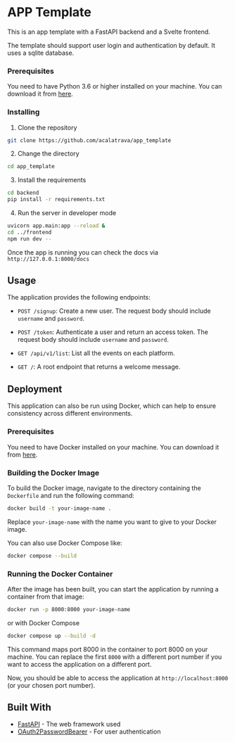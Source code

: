 # APP Template

This is an app template with a FastAPI backend and a Svelte frontend.

The template should support user login and authentication by default. It uses a sqlite database.

### Prerequisites

You need to have Python 3.6 or higher installed on your machine. You can download it from [here](https://www.python.org/downloads/).

### Installing

1. Clone the repository
```bash
git clone https://github.com/acalatrava/app_template
```

2. Change the directory
```bash
cd app_template
```

3. Install the requirements
```bash
cd backend
pip install -r requirements.txt
```

4. Run the server in developer mode
```bash
uvicorn app.main:app --reload &
cd ../frontend
npm run dev --
```

Once the app is running you can check the docs via `http://127.0.0.1:8000/docs`

## Usage

The application provides the following endpoints:

- `POST /signup`: Create a new user. The request body should include `username` and `password`. 

- `POST /token`: Authenticate a user and return an access token. The request body should include `username` and `password`.

- `GET /api/v1/list`: List all the events on each platform.

- `GET /`: A root endpoint that returns a welcome message.


## Deployment

This application can also be run using Docker, which can help to ensure consistency across different environments.

### Prerequisites

You need to have Docker installed on your machine. You can download it from [here](https://www.docker.com/products/docker-desktop).

### Building the Docker Image

To build the Docker image, navigate to the directory containing the `Dockerfile` and run the following command:

```bash
docker build -t your-image-name .
```

Replace `your-image-name` with the name you want to give to your Docker image.

You can also use Docker Compose like:

```bash
docker compose --build
```

### Running the Docker Container

After the image has been built, you can start the application by running a container from that image:

```bash
docker run -p 8000:8000 your-image-name
```

or with Docker Compose

```bash
docker compose up --build -d
```

This command maps port 8000 in the container to port 8000 on your machine. You can replace the first `8000` with a different port number if you want to access the application on a different port.

Now, you should be able to access the application at `http://localhost:8000` (or your chosen port number).


## Built With

* [FastAPI](https://fastapi.tiangolo.com/) - The web framework used
* [OAuth2PasswordBearer](https://fastapi.tiangolo.com/tutorial/security/oauth2-jwt/) - For user authentication
